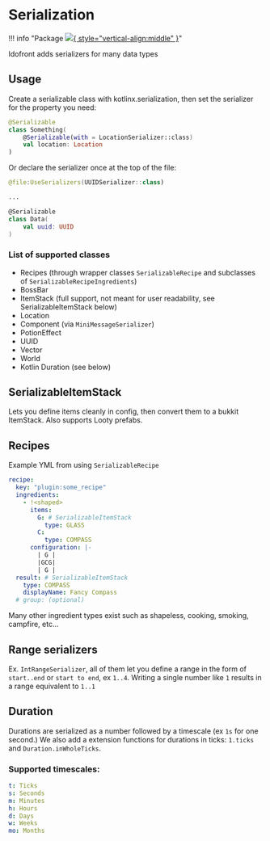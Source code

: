 # Serialization

!!! info "Package [![](https://img.shields.io/maven-metadata/v?label=idofront-serializers&metadataUrl=https://repo.mineinabyss.com/releases/com/mineinabyss/idofront-serializers/maven-metadata.xml){ style="vertical-align:middle" }](https://repo.mineinabyss.com/#/releases/com/mineinabyss/idofront-serializers)"

Idofront adds serializers for many data types

## Usage

Create a serializable class with kotlinx.serialization, then set the serializer for the property you need:

```kotlin
@Serializable
class Something(
    @Serializable(with = LocationSerializer::class)
    val location: Location
)
```

Or declare the serializer once at the top of the file:
```kotlin
@file:UseSerializers(UUIDSerializer::class)

...

@Serializable
class Data(
    val uuid: UUID
)
```

### List of supported classes

- Recipes (through wrapper classes `SerializableRecipe` and subclasses of `SerializableRecipeIngredients`)
- BossBar
- ItemStack (full support, not meant for user readability, see SerializableItemStack below)
- Location
- Component (via `MiniMessageSerializer`)
- PotionEffect
- UUID
- Vector
- World
- Kotlin Duration (see below)

## SerializableItemStack

Lets you define items cleanly in config, then convert them to a bukkit ItemStack. Also supports Looty prefabs.

## Recipes

Example YML from using `SerializableRecipe`
```yaml
recipe:
  key: "plugin:some_recipe"
  ingredients:
    - !<shaped>
      items:
        G: # SerializableItemStack
          type: GLASS
        C:
          type: COMPASS
      configuration: |-
        | G |
        |GCG|
        | G |
  result: # SerializableItemStack
    type: COMPASS
    displayName: Fancy Compass
  # group: (optional) 
```

Many other ingredient types exist such as shapeless, cooking, smoking, campfire, etc...

## Range serializers

Ex. `IntRangeSerializer`, all of them let you define a range in the form of `start..end` or `start to end`, ex `1..4`. Writing a single number like `1` results in a range equivalent to `1..1`

## Duration

Durations are serialized as a number followed by a timescale (ex `1s` for one second.) We also add a extension functions for durations in ticks: `1.ticks` and `Duration.inWholeTicks`.

### Supported timescales:

```yaml
t: Ticks
s: Seconds
m: Minutes
h: Hours
d: Days
w: Weeks
mo: Months
```
